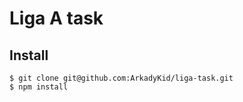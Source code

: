 # Liga A task

## Install

````
$ git clone git@github.com:ArkadyKid/liga-task.git
$ npm install
````
